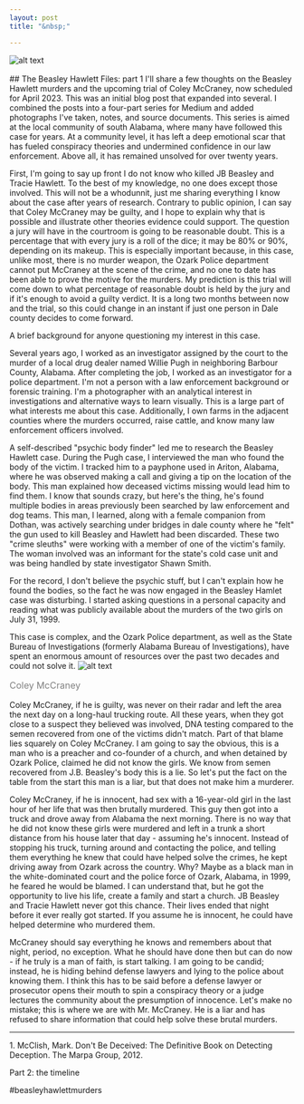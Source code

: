 ```yaml
---
layout: post
title: "&nbsp;"

---
```

![alt text](https://jonkalev.s3.us-west-2.amazonaws.com/20230209-mccraney-diptych.jpg)
<p style="color: grey; font-size: 16px;"></p>
## The Beasley Hawlett Files: part 1
I'll share a few thoughts on the Beasley Hawlett murders and the upcoming trial of Coley McCraney, now scheduled for April 2023. This was an initial blog post that expanded into several. I combined the posts into a four-part series for Medium and added photographs I've taken, notes, and source documents. This series is aimed at the local community of south Alabama, where many have followed this case for years. At a community level, it has left a deep emotional scar that has fueled conspiracy theories and undermined confidence in our law enforcement. Above all, it has remained unsolved for over twenty years.

First, I'm going to say up front I do not know who killed JB Beasley and Tracie Hawlett. To the best of my knowledge, no one does except those involved. This will not be a whodunnit, just me sharing everything I know about the case after years of research.
Contrary to public opinion, I can say that Coley McCraney may be guilty, and I hope to explain why that is possible and illustrate other theories evidence could support. The question a jury will have in the courtroom is going to be reasonable doubt. This is a percentage that with every jury is a roll of the dice; it may be 80% or 90%, depending on its makeup. This is especially important because, in this case, unlike most, there is no murder weapon, the Ozark Police department cannot put McCraney at the scene of the crime, and no one to date has been able to prove the motive for the murders. My prediction is this trial will come down to what percentage of reasonable doubt is held by the jury and if it's enough to avoid a guilty verdict. It is a long two months between now and the trial, so this could change in an instant if just one person in Dale county decides to come forward.

A brief background for anyone questioning my interest in  this case. 

Several years ago, I worked as an investigator assigned by the court to the murder of a local drug dealer named Willie Pugh in neighboring Barbour County, Alabama. After completing the job, I worked as an investigator for a police department. 
I'm not a person with a law enforcement background or forensic training. I'm a photographer with an analytical interest in investigations and alternative ways to learn visually. This is a large part of what interests me about this case. Additionally, I own farms in the adjacent counties where the murders occurred, raise cattle, and know many law enforcement officers involved.

A self-described "psychic body finder" led me to research the Beasley Hawlett case. During the Pugh case, I interviewed the man who found the body of the victim. I tracked him to a payphone used in Ariton, Alabama, where he was observed making a call and giving a tip on the location of the body. This man explained how deceased victims missing would lead him to find them. I know that sounds crazy, but here's the thing, he's found multiple bodies in areas previously been searched by law enforcement and dog teams. This man, I learned, along with a female companion from Dothan, was actively searching under bridges in dale county where he "felt" the gun used to kill Beasley and Hawlett had been discarded. These two "crime sleuths" were working with a member of one of the victim's family. The woman involved was an informant for the state's cold case unit and was being handled by state investigator Shawn Smith.

For the record, I don't believe the psychic stuff, but I can't explain how he found the bodies, so the fact he was now engaged in the Beasley Hamlet case was disturbing. I started asking questions in a personal capacity and reading what was publicly available about the murders of the two girls on July 31, 1999.

This case is complex, and the Ozark Police department, as well as the State Bureau of Investigations (formerly Alabama Bureau of Investigations), have spent an enormous amount of resources over the past two decades and could not solve it.
![alt text](https://jonkalev.s3.us-west-2.amazonaws.com/coley-2.jpg)
<p style="color: grey; font-size: 16px;">Coley McCraney</p>

Coley McCraney, if he is guilty, was never on their radar and left the area the next day on a long-haul trucking route. All these years, when they got close to a suspect they believed was involved, DNA testing compared to the semen recovered from one of the victims didn't match. Part of that blame lies squarely on Coley McCraney.
I am going to say the obvious, this is a man who is a preacher and co-founder of a church, and when detained by Ozark Police, claimed he did not know the girls.
We know from semen recovered from J.B. Beasley's body this is a lie.
So let's put the fact on the table from the start this man is a liar, but that does not make him a murderer.

Coley McCraney, if he is innocent, had sex with a 16-year-old girl in the last hour of her life that was then brutally murdered. This guy then got into a truck and drove away from Alabama the next morning. There is no way that he did not know these girls were murdered and left in a trunk a short distance from his house later that day - assuming he's innocent. Instead of stopping his truck, turning around and contacting the police, and telling them everything he knew that could have helped solve the crimes, he kept driving away from Ozark across the country.
Why? Maybe as a black man in the white-dominated court and the police force of Ozark, Alabama, in 1999, he feared he would be blamed. I can understand that, but he got the opportunity to live his life, create a family and start a church. JB Beasley and Tracie Hawlett never got this chance. Their lives ended that night before it ever really got started. If you assume he is innocent, he could have helped determine who murdered them.

McCraney should say everything he knows and remembers about that night, period, no exception. What he should have done then but can do now - if he truly is a man of faith, is start talking. I am going to be candid; instead, he is hiding behind defense lawyers and lying to the police about knowing them.
I think this has to be said before a defense lawyer or prosecutor opens their mouth to spin a conspiracy theory or a judge lectures the community about the presumption of innocence. Let's make no mistake; this is where we are with Mr. McCraney. He is a liar and has refused to share information that could help solve these brutal murders. 
<hr>
 1. McClish, Mark. Don't Be Deceived: The Definitive Book on Detecting Deception. The Marpa Group, 2012. 


Part 2: the timeline

#beasleyhawlettmurders 
